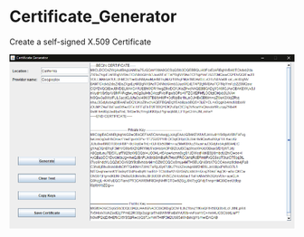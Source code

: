 # Certificate_Generator
Create a self-signed X.509 Certificate


![alt text](https://raw.githubusercontent.com/akampakos/certificategen/master/example_images/google_gen.PNG)

